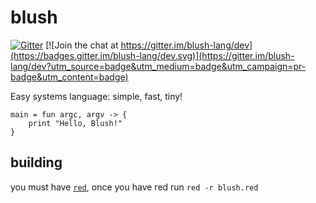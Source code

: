 # blush
[![Gitter](https://badges.gitter.im/blush-lang/community.svg)](https://gitter.im/blush-lang/community?utm_source=badge&utm_medium=badge&utm_campaign=pr-badge) [![Join the chat at https://gitter.im/blush-lang/dev](https://badges.gitter.im/blush-lang/dev.svg)](https://gitter.im/blush-lang/dev?utm_source=badge&utm_medium=badge&utm_campaign=pr-badge&utm_content=badge)


Easy systems language: simple, fast, tiny!

```
main = fun argc, argv -> {
    print "Hello, Blush!"
}
```

## building

you must have [`red`](https://www.red-lang.org/p/download.html), once you have red run `red -r blush.red`